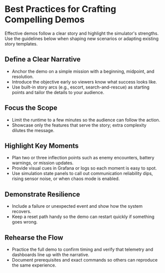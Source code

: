 # Best Practices for Crafting Compelling Demos

Effective demos follow a clear story and highlight the simulator's strengths. Use the guidelines below when shaping new scenarios or adapting existing story templates.

## Define a Clear Narrative
- Anchor the demo on a simple mission with a beginning, midpoint, and resolution.
- Introduce the objective early so viewers know what success looks like.
- Use built-in story arcs (e.g., escort, search-and-rescue) as starting points and tailor the details to your audience.

## Focus the Scope
- Limit the runtime to a few minutes so the audience can follow the action.
- Showcase only the features that serve the story; extra complexity dilutes the message.

## Highlight Key Moments
- Plan two or three inflection points such as enemy encounters, battery warnings, or mission updates.
- Provide visual cues in Grafana or logs so each moment is easy to spot.
- Use simulation state panels to call out communication reliability dips, rising sensor noise, or when chaos mode is enabled.

## Demonstrate Resilience
- Include a failure or unexpected event and show how the system recovers.
- Keep a reset path handy so the demo can restart quickly if something goes wrong.

## Rehearse the Flow
- Practice the full demo to confirm timing and verify that telemetry and dashboards line up with the narrative.
- Document prerequisites and exact commands so others can reproduce the same experience.

